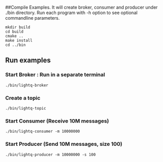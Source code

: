 ##Compile Examples. 
It will create broker, consumer and producer under ./bin directory. 
Run each program with -h option to see optional commandline parameters.

    mkdir build
    cd build
    cmake ..
    make install
    cd ../bin

## Run examples
   
### Start Broker :  Run in a separate terminal
    ./bin/lightq-broker
    
### Create a topic
    ./bin/lightq-topic
    
### Start Consumer (Receive 10M messages)
    ./bin/lightq-consumer -m 10000000
    
### Start Producer (Send 10M messages, size 100)
    ./bin/lightq-producer -m 10000000 -s 100
    
